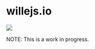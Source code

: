 # willejs.io

![](https://circleci.com/gh/willejs/willejs.io.png)

NOTE: This is a work in progress.
